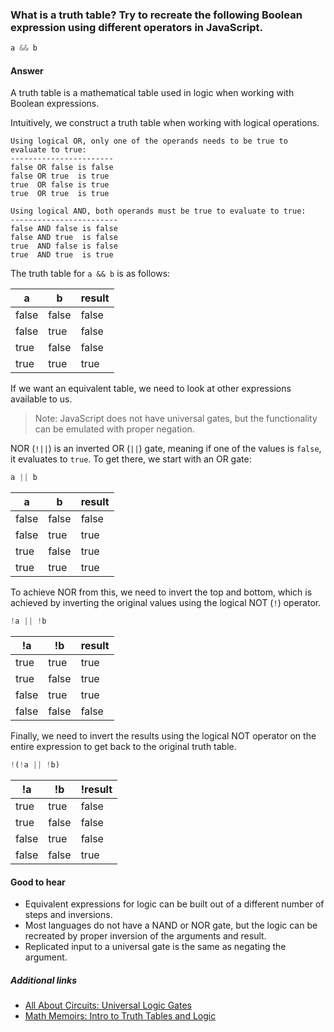 ### What is a truth table? Try to recreate the following Boolean expression using different operators in JavaScript.

```js
a && b
```

#### Answer

A truth table is a mathematical table used in logic when working with Boolean expressions. 

Intuitively, we construct a truth table when working with logical operations.

```
Using logical OR, only one of the operands needs to be true to evaluate to true:
-----------------------
false OR false is false
false OR true  is true
true  OR false is true
true  OR true  is true

Using logical AND, both operands must be true to evaluate to true:
------------------------
false AND false is false
false AND true  is false
true  AND false is false
true  AND true  is true
```

The truth table for `a && b` is as follows:

a|b|result
---|---|---
false|false|false
false|true|false
true|false|false
true|true|true

If we want an equivalent table, we need to look at other expressions available to us. 

> Note: JavaScript does not have universal gates, but the functionality can be emulated with proper negation.

NOR (`!||`) is an inverted OR (`||`) gate, meaning if one of the values is `false`, it evaluates to `true`. To get there, we start with an OR gate:

```js
a || b
```

a|b|result
---|---|---
false|false|false
false|true|true
true|false|true
true|true|true

To achieve NOR from this, we need to invert the top and bottom, which is achieved by inverting the original values using the logical NOT (`!`) operator.

```js
!a || !b
```

!a|!b|result
---|---|---
true|true|true
true|false|true
false|true|true
false|false|false

Finally, we need to invert the results using the logical NOT operator on the entire expression to get back to the original truth table.

```js
!(!a || !b)
```

!a|!b|!result
---|---|---
true|true|false
true|false|false
false|true|false
false|false|true

#### Good to hear

* Equivalent expressions for logic can be built out of a different number of steps and inversions.
* Most languages do not have a NAND or NOR gate, but the logic can be recreated by proper inversion of the arguments and result.
* Replicated input to a universal gate is the same as negating the argument.

##### Additional links

<!-- Whenever possible, link a more detailed explanation. -->
* [All About Circuits: Universal Logic Gates](https://www.allaboutcircuits.com/technical-articles/universal-logic-gates/)
* [Math Memoirs: Intro to Truth Tables and Logic](https://medium.com/i-math/intro-to-truth-tables-boolean-algebra-73b331dd9b94)

<!-- tags: (javascript) -->

<!-- expertise: (2) -->
